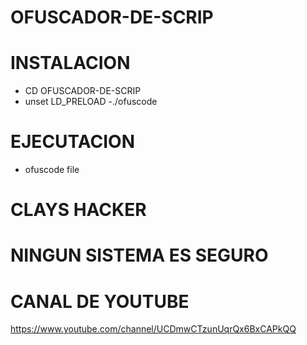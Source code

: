 # OFUSCADOR-DE-SCRIP

# INSTALACION

 - CD OFUSCADOR-DE-SCRIP
 - unset LD_PRELOAD
 -./ofuscode

# EJECUTACION

 - ofuscode file

# CLAYS HACKER 

# NINGUN SISTEMA ES SEGURO 

# CANAL DE YOUTUBE 

 https://www.youtube.com/channel/UCDmwCTzunUqrQx6BxCAPkQQ
